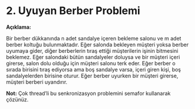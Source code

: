 # 2. Uyuyan Berber Problemi

**Açıklama:**

Bir berber dükkanında n adet sandalye içeren bekleme salonu ve m adet berber koltuğu bulunmaktadır.
Eğer salonda bekleyen müşteri yoksa berber uyumaya gider, diğer berberlerin tıraş ettiği müşterilerin işinin bitmesini beklemez. 
Eğer salondaki bütün sandalyeler doluysa ve bir müşteri içeri girerse, salon dolu olduğu için müşteri salonu terk eder. 
Eğer berber o sırada birisini tıraş ediyorsa ama boş sandalye varsa, içeri giren kişi, boş sandalyelerden birisine oturur. 
Eğer berber uyurken bir müşteri girerse, müşteri berberi uyandırır.

**Not:** Çok thread’li bu senkronizasyon problemini semafor kullanarak çözünüz. 